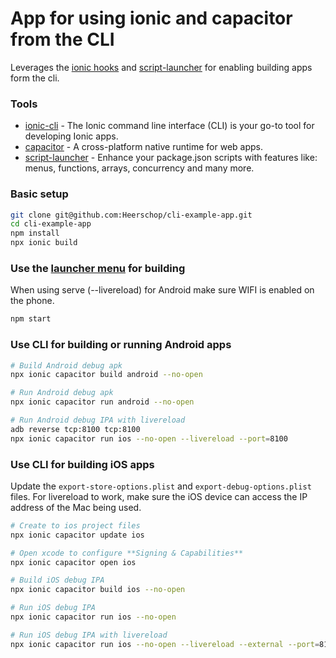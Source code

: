 # App for using ionic and capacitor from the CLI

Leverages the [ionic hooks](https://ionicframework.com/docs/cli/configuration#hooks) and [script-launcher](https://www.npmjs.com/package/script-launcher) for enabling building apps form the cli. 

### Tools

- [ionic-cli](https://beta.ionicframework.com/docs/installation/cli) - The Ionic command line interface (CLI) is your go-to tool for developing Ionic apps.
- [capacitor](https://capacitorjs.com/) - A cross-platform native runtime for web apps.
- [script-launcher](https://www.npmjs.com/package/script-launcher) - Enhance your package.json scripts with features like: menus, functions, arrays, concurrency and many more.

### Basic setup
``` bash
git clone git@github.com:Heerschop/cli-example-app.git
cd cli-example-app
npm install
npx ionic build
```

### Use the [launcher menu](https://www.npmjs.com/package/script-launcher#interactive-menu) for building 
When using serve (--livereload) for Android make sure WIFI is enabled on the phone.
``` bash
npm start
```

### Use CLI for building or running Android apps
``` bash
# Build Android debug apk
npx ionic capacitor build android --no-open

# Run Android debug apk
npx ionic capacitor run android --no-open

# Run Android debug IPA with livereload
adb reverse tcp:8100 tcp:8100
npx ionic capacitor run ios --no-open --livereload --port=8100
```

### Use CLI for building iOS apps
Update the `export-store-options.plist` and `export-debug-options.plist` files. For livereload to work, make sure the iOS device can access the IP address of the Mac being used.
``` bash
# Create to ios project files
npx ionic capacitor update ios

# Open xcode to configure **Signing & Capabilities**
npx ionic capacitor open ios

# Build iOS debug IPA
npx ionic capacitor build ios --no-open

# Run iOS debug IPA
npx ionic capacitor run ios --no-open

# Run iOS debug IPA with livereload
npx ionic capacitor run ios --no-open --livereload --external --port=8100
```
